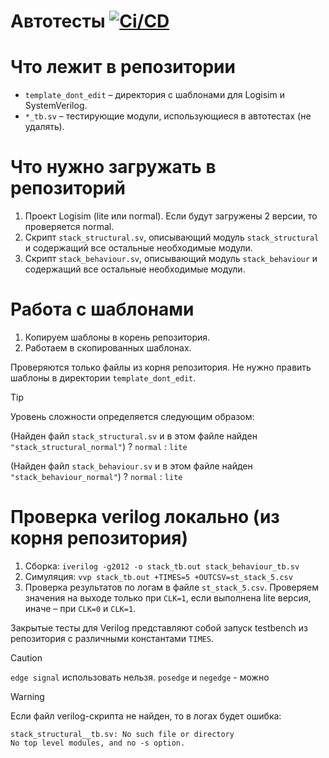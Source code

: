 # Автотесты [![Ci/CD](../../actions/workflows/classroom.yml/badge.svg?branch=main&event=workflow_dispatch)](../../actions/workflows/classroom.yml)

# Что лежит в репозитории

* `template_dont_edit` – директория с шаблонами для Logisim и SystemVerilog.
* `*_tb.sv` – тестирующие модули, использующиеся в автотестах (не удалять).

# Что нужно загружать в репозиторий

1. Проект Logisim (lite или normal). Если будут загружены 2 версии, то проверяется normal.
2. Скрипт `stack_structural.sv`, описывающий модуль `stack_structural` и содержащий все остальные необходимые модули.
3. Скрипт `stack_behaviour.sv`, описывающий модуль `stack_behaviour` и содержащий все остальные необходимые модули.

# Работа с шаблонами

1. Копируем шаблоны в корень репозитория.
2. Работаем в скопированных шаблонах.

Проверяются только файлы из корня репозитория. Не нужно править шаблоны в директории `template_dont_edit`.

> [!TIP]
> Уровень сложности определяется следующим образом:
>
> (Найден файл `stack_structural.sv` и в этом файле найден `"stack_structural_normal"`) ? `normal` : `lite`
>
> (Найден файл `stack_behaviour.sv` и в этом файле найден `"stack_behaviour_normal"`) ? `normal` : `lite`

# Проверка verilog локально (из корня репозитория)

1. Сборка: `iverilog -g2012 -o stack_tb.out stack_behaviour_tb.sv`
2. Симуляция: `vvp stack_tb.out +TIMES=5 +OUTCSV=st_stack_5.csv`
3. Проверка результатов по логам в файле `st_stack_5.csv`. Проверяем значения на выходе только при `CLK=1`, если выполнена lite версия, иначе – при `CLK=0` и `CLK=1`.

Закрытые тесты для Verilog представляют собой запуск testbench из репозитория с различными константами `TIMES`.

> [!CAUTION]
> `edge signal` использовать нельзя. `posedge` и `negedge` - можно

> [!WARNING]
> Если файл verilog-скрипта не найден, то в логах будет ошибка:
> ```log
> stack_structural__tb.sv: No such file or directory
> No top level modules, and no -s option.
> ```

